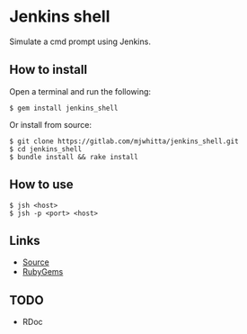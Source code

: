 # Jenkins shell

Simulate a cmd prompt using Jenkins.

## How to install

Open a terminal and run the following:

```
$ gem install jenkins_shell
```

Or install from source:

```
$ git clone https://gitlab.com/mjwhitta/jenkins_shell.git
$ cd jenkins_shell
$ bundle install && rake install
```

## How to use

```
$ jsh <host>
$ jsh -p <port> <host>
```

## Links

- [Source](https://gitlab.com/mjwhitta/jenkins_shell)
- [RubyGems](https://rubygems.org/gems/jenkins_shell)

## TODO

- RDoc
